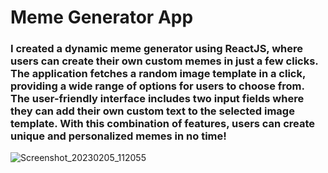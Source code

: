 # Meme Generator App

### I created a dynamic meme generator using ReactJS, where users can create their own custom memes in just a few clicks. The application fetches a random image template in a click, providing a wide range of options for users to choose from. The user-friendly interface includes two input fields where they can add their own custom text to the selected image template. With this combination of features, users can create unique and personalized memes in no time!

![Screenshot_20230205_112055](https://user-images.githubusercontent.com/74883681/216804184-97dd6da0-ca7d-4303-a795-a7fd0b3e6ebb.png)
